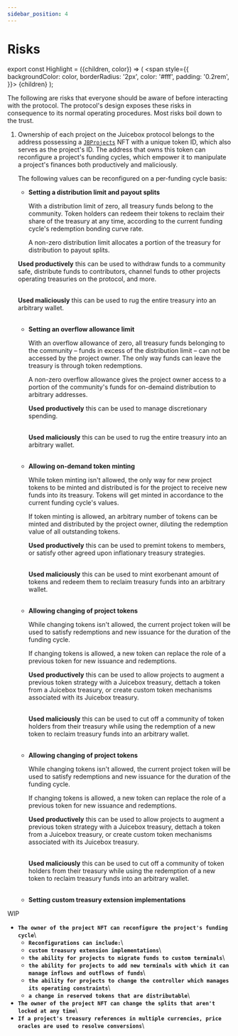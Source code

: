 ```yaml
---
sidebar_position: 4
---
```


# Risks 

export const Highlight = ({children, color}) => (
  <span
    style={{
      backgroundColor: color,
      borderRadius: '2px',
      color: '#fff',
      padding: '0.2rem',
    }}>
    {children}
  </span>
);

The following are risks that everyone should be aware of before interacting with the protocol. The protocol's design exposes these risks in consequence to its normal operating procedures. Most risks boil down to the trust. 

1. Ownership of each project on the Juicebox protocol belongs to the address possessing a [`JBProjects`](/protocol/api/contracts/jbprojects) NFT with a unique token ID, which also serves as the project's ID. The address that owns this token can reconfigure a project's funding cycles, which empower it to manipulate a project's finances both productively and maliciously.

   The following values can be reconfigured on a per-funding cycle basis:

   * **Setting a distribution limit and payout splits** 
     
     With a distribution limit of zero, all treasury funds belong to the community. Token holders can redeem their tokens to reclaim their share of the treasury at any time, according to the current funding cycle's redemption bonding curve rate.

     A non-zero distribution limit allocates a portion of the treasury for distribution to payout splits.
     
    <Highlight color="#009933"><strong>Used productively</strong></Highlight> this can be used to withdraw funds to a community safe, distribute funds to contributors, channel funds to other projects operating treasuries on the protocol, and more.<br/><br/>
     
     <Highlight color="#ff3300"><strong>Used maliciously</strong></Highlight> this can be used to rug the entire treasury into an arbitrary wallet.<br/><br/>

   * **Setting an overflow allowance limit** 
     
     With an overflow allowance of zero, all treasury funds belonging to the community – funds in excess of the distribution limit – can not be accessed by the project owner. The only way funds can leave the treasury is through token redemptions. 

     A non-zero overflow allowance gives the project owner access to a portion of the community's funds for on-demaind distribution to arbitrary addresses.
     
     <Highlight color="#009933"><strong>Used productively</strong></Highlight> this can be used to manage discretionary spending.<br/><br/>

     <Highlight color="#ff3300"><strong>Used maliciously</strong></Highlight> this can be used to rug the entire treasury into an arbitrary wallet.<br/><br/>

   * **Allowing on-demand token minting** 

     While token minting isn't allowed, the only way for new project tokens to be minted and distributed is for the project to receive new funds into its treasury. Tokens will get minted in accordance to the current funding cycle's values. 

     If token minting is allowed, an arbitrary number of tokens can be minted and distributed by the project owner, diluting the redemption value of all outstanding tokens.
     
     <Highlight color="#009933"><strong>Used productively</strong></Highlight> this can be used to premint tokens to members, or satisfy other agreed upon inflationary treasury strategies.<br/><br/>

     <Highlight color="#ff3300"><strong>Used maliciously</strong></Highlight> this can be used to mint exorbenant amount of tokens and redeem them to reclaim treasury funds into an arbitrary wallet.<br/><br/>

   * **Allowing changing of project tokens** 

     While changing tokens isn't allowed, the current project token will be used to satisfy redemptions and new issuance for the duration of the funding cycle. 

     If changing tokens is allowed, a new token can replace the role of a previous token for new issuance and redemptions. 
     
     <Highlight color="#009933"><strong>Used productively</strong></Highlight> this can be used to allow projects to augment a previous token strategy with a Juicebox treasury, dettach a token from a Juicebox treasury, or create custom token mechanisms associated with its Juicebox treasury.<br/><br/>

     <Highlight color="#ff3300"><strong>Used maliciously</strong></Highlight> this can be used to cut off a community of token holders from their treasury while using the redemption of a new token to reclaim treasury funds into an arbitrary wallet.<br/><br/>

   * **Allowing changing of project tokens** 

     While changing tokens isn't allowed, the current project token will be used to satisfy redemptions and new issuance for the duration of the funding cycle. 

     If changing tokens is allowed, a new token can replace the role of a previous token for new issuance and redemptions. 
     
     <Highlight color="#009933"><strong>Used productively</strong></Highlight> this can be used to allow projects to augment a previous token strategy with a Juicebox treasury, dettach a token from a Juicebox treasury, or create custom token mechanisms associated with its Juicebox treasury.<br/><br/>

     <Highlight color="#ff3300"><strong>Used maliciously</strong></Highlight> this can be used to cut off a community of token holders from their treasury while using the redemption of a new token to reclaim treasury funds into an arbitrary wallet.<br/><br/>

   * **Setting custom treasury extension implementations** 


WIP

* **`The owner of the project NFT can reconfigure the project's funding cycle`**\
  * **`Reconfigurations can include:`**\
  * **`custom treasury extension implementations`**\
  * **`the ability for projects to migrate funds to custom terminals`**\
  * **`the ability for projects to add new terminals with which it can manage inflows and outflows of funds`**\
  * **`the ability for projects to change the controller which manages its operating constraints`**\
  * **`a change in reserved tokens that are distributable`**\
* **`The owner of the project NFT can change the splits that aren't locked at any time`**\
* **`If a project's treasury references in multiple currencies, price oracles are used to resolve conversions`**\
